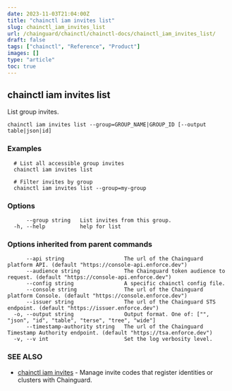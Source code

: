 ```yaml
---
date: 2023-11-03T21:04:00Z
title: "chainctl iam invites list"
slug: chainctl_iam_invites_list
url: /chainguard/chainctl/chainctl-docs/chainctl_iam_invites_list/
draft: false
tags: ["chainctl", "Reference", "Product"]
images: []
type: "article"
toc: true
---
```

## chainctl iam invites list

List group invites.

```
chainctl iam invites list --group=GROUP_NAME|GROUP_ID [--output table|json|id]
```

### Examples

```
  # List all accessible group invites
  chainctl iam invites list
  
  # Filter invites by group
  chainctl iam invites list --group=my-group
```

### Options

```
      --group string   List invites from this group.
  -h, --help           help for list
```

### Options inherited from parent commands

```
      --api string                   The url of the Chainguard platform API. (default "https://console-api.enforce.dev")
      --audience string              The Chainguard token audience to request. (default "https://console-api.enforce.dev")
      --config string                A specific chainctl config file.
      --console string               The url of the Chainguard platform Console. (default "https://console.enforce.dev")
      --issuer string                The url of the Chainguard STS endpoint. (default "https://issuer.enforce.dev")
  -o, --output string                Output format. One of: ["", "json", "id", "table", "terse", "tree", "wide"]
      --timestamp-authority string   The url of the Chainguard Timestamp Authority endpoint. (default "https://tsa.enforce.dev")
  -v, --v int                        Set the log verbosity level.
```

### SEE ALSO

* [chainctl iam invites](/chainguard/chainctl/chainctl-docs/chainctl_iam_invites/)	 - Manage invite codes that register identities or clusters with Chainguard.

